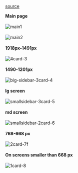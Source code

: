 [source](www.youtube.com) <br>
<p>
  
  <b>Main page</b>
  <br><br>
  ![main1](https://github.com/zehrabekar/youtube_responsive_design/assets/93613471/90c4aaca-c1ef-4e39-ad77-b0b0565bb0a2)
<br><br>
![main2](https://github.com/zehrabekar/youtube_responsive_design/assets/93613471/d29ed67b-5dab-41f5-ad49-59cbe47c4e62)
<br><br>
  <b>1918px-1491px</b>
<br><br>
![4card-3](https://github.com/zehrabekar/youtube_responsive_design/assets/93613471/272d4cdd-3cc1-4ac7-a41d-192ae8fcc12e)
<br><br>
  <b>1490-1201px</b>
  <br><br>
  ![big-sidebar-3card-4](https://github.com/zehrabekar/youtube_responsive_design/assets/93613471/ab2717f0-bc62-4fd9-b512-4ef3a056545c)
<br><br>
  <b>lg screen</b>
  <br><br>
  ![smallsidebar-3card-5](https://github.com/zehrabekar/youtube_responsive_design/assets/93613471/33ebced4-9133-48ab-b429-6bfcf8518c11)
<br><br>
  <b>md screen</b>
  <br><br>
  ![smallsidebar-2card-6](https://github.com/zehrabekar/youtube_responsive_design/assets/93613471/24649119-9090-474c-b8cb-cdc4b05954b5)
<br><br>
  <b>768-668 px</b>
  <br><br>
  ![2card-7f](https://github.com/zehrabekar/youtube_responsive_design/assets/93613471/314526d3-d923-4286-848a-71ac85534033)
<br><br>
  <b>On screens smaller than 668 px</b>
  <br><br>
  ![1card-8](https://github.com/zehrabekar/youtube_responsive_design/assets/93613471/4a082a0c-9aa3-44be-9187-b39b96224aeb)

</p>


